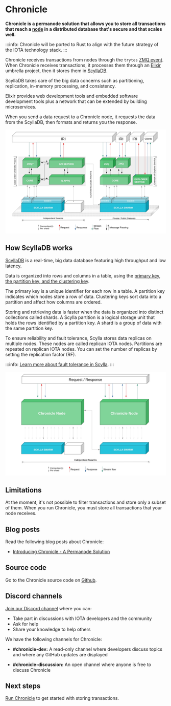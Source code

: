 # Chronicle

**Chronicle is a permanode solution that allows you to store all transactions that reach a [node](root://iri/1.0/overview.md) in a distributed database that's secure and that scales well.**

:::info:
Chronicle will be ported to Rust to align with the future strategy of the IOTA technology stack.
:::

Chronicle receives transactions from nodes through the `trytes` [ZMQ event](root://iri/1.0/references/zmq-events.md). When Chronicle receives transactions, it processes them through an [Elixir](https://elixir-lang.org/) umbrella project, then it stores them in [ScyllaDB](https://www.scylladb.com/).

ScyllaDB takes care of the big data concerns such as partitioning, replication, in-memory processing, and consistency.

Elixir provides web development tools and embedded software development tools plus a network that can be extended by building microservices.

When you send a data request to a Chronicle node, it requests the data from the ScyllaDB, then formats and returns you the response.

![Chronicle architecture](../images/architecture.png)

## How ScyllaDB works

[ScyllaDB](https://docs.scylladb.com/using-scylla/) is a real-time, big data database featuring high throughput and low latency.

Data is organized into rows and columns in a table, using the [primary key, the partition key, and the clustering key](http://sudotutorials.com/how-to-guides/cassandra/cassandra-primary-key-cluster-key-partition-key.html).

The primary key is a unique identifier for each row in a table. A partition key indicates which nodes store a row of data. Clustering keys sort data into a partition and affect how columns are ordered.

Storing and retrieving data is faster when the data is organized into distinct collections called shards. A Scylla partition is a logical storage unit that holds the rows identified by a partition key. A shard is a group of data with the same partition key. 

To ensure reliability and fault tolerance, Scylla stores data replicas on multiple nodes. These nodes are called replican IOTA nodes. Partitions are repeated on replican IOTA nodes. You can set the number of replicas by setting the replication factor (RF).

:::info:
[Learn more about fault tolerance in Scylla](https://docs.scylladb.com/architecture/architecture-fault-tolerance/).
:::

![Data flow in Chronicle](../images/dataflow.png)

## Limitations

At the moment, it's not possible to filter transactions and store only a subset of them. When you run Chronicle, you must store all transactions that your node receives.

## Blog posts

Read the following blog posts about Chronicle:

- [Introducing Chronicle - A Permanode Solution](https://blog.iota.org/introducing-chronicle-a-permanode-solution-8e506a2e0813)

## Source code

Go to the Chronicle source code on [Github](https://github.com/iotaledger/chronicle).

## Discord channels

[Join our Discord channel](https://discord.iota.org) where you can:

- Take part in discussions with IOTA developers and the community
- Ask for help
- Share your knowledge to help others

We have the following channels for Chronicle:

- **#chronicle-dev:** A read-only channel where developers discuss topics and where any GitHub updates are displayed

- **#chronicle-discussion:** An open channel where anyone is free to discuss Chronicle

## Next steps

[Run Chronicle](../how-to-guides/get-started.md) to get started with storing transactions.
